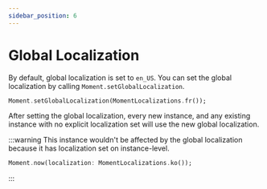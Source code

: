 ```yaml
---
sidebar_position: 6
---
```


# Global Localization

By default, global localization is set to `en_US`. You can set the global localization by calling `Moment.setGlobalLocalization`.

```dart
Moment.setGlobalLocalization(MomentLocalizations.fr());
```

After setting the global localization, every new instance, and any existing instance with no explicit localization set will use the new global localization.

:::warning
This instance wouldn't be affected by the global localization because it has localization set on instance-level.
```dart
Moment.now(localization: MomentLocalizations.ko());
```
:::